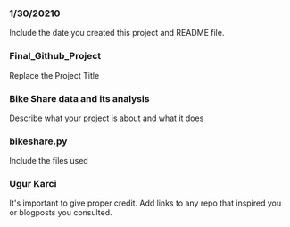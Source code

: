 ### 1/30/20210
Include the date you created this project and README file.

### Final_Github_Project
Replace the Project Title

### Bike Share data and its analysis
Describe what your project is about and what it does

### bikeshare.py
Include the files used

### Ugur Karci
It's important to give proper credit. Add links to any repo that inspired you or blogposts you consulted.
